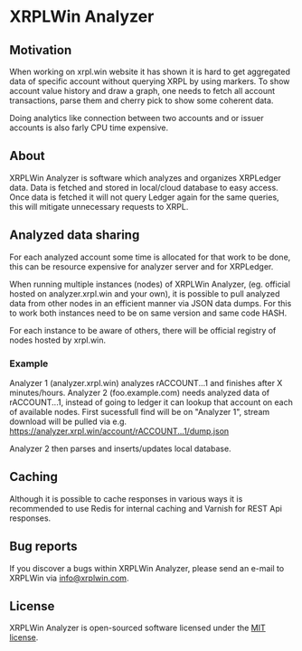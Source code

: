 # XRPLWin Analyzer

## Motivation

When working on xrpl.win website it has shown it is hard to get aggregated data of specific account
without querying XRPL by using markers. To show account value history and draw a graph, one needs to
fetch all account transactions, parse them and cherry pick to show some coherent data. 

Doing analytics like connection between two accounts and or issuer accounts is also farly CPU time expensive.

## About

XRPLWin Analyzer is software which analyzes and organizes XRPLedger data.
Data is fetched and stored in local/cloud database to easy access. Once data is fetched it will not
query Ledger again for the same queries, this will mitigate unnecessary requests to XRPL.



## Analyzed data sharing

For each analyzed account some time is allocated for that work to be done, this can be resource expensive for
analyzer server and for XRPLedger.

When running multiple instances (nodes) of XRPLWin Analyzer, (eg. official hosted on analyzer.xrpl.win and your own),
it is possible to pull analyzed data from other nodes in an efficient manner via JSON data dumps. For this to work both
instances need to be on same version and same code HASH.

For each instance to be aware of others, there will be official registry of nodes hosted by xrpl.win.

### Example

Analyzer 1 (analyzer.xrpl.win) analyzes rACCOUNT...1 and finishes after X minutes/hours.
Analyzer 2 (foo.example.com) needs analyzed data of rACCOUNT...1, instead of going to ledger it can lookup that account on each
of available nodes. First sucessfull find will be on "Analyzer 1", stream download will be pulled via e.g. https://analyzer.xrpl.win/account/rACCOUNT...1/dump.json

Analyzer 2 then parses and inserts/updates local database.

## Caching

Although it is possible to cache responses in various ways it is recommended to use Redis for internal caching and
Varnish for REST Api responses.

## Bug reports

If you discover a bugs within XRPLWin Analyzer, please send an e-mail to XRPLWin via [info@xrplwin.com](mailto:info@xrplwin.com).

## License

XRPLWin Analyzer is open-sourced software licensed under the [MIT license](https://opensource.org/licenses/MIT).

